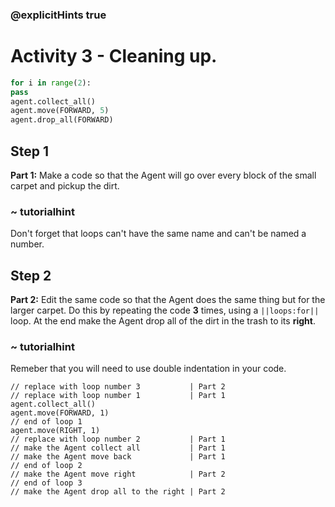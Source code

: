 ### @explicitHints true

# Activity 3 - Cleaning up.

```python
for i in range(2):
pass
agent.collect_all()
agent.move(FORWARD, 5)
agent.drop_all(FORWARD)
```

## Step 1
**Part 1:** Make a code so that the Agent will go over every block of the small carpet and pickup the dirt.
### ~ tutorialhint 
Don't forget that loops can't have the same name and can't be named a number.

## Step 2
**Part 2:** Edit the same code so that the Agent does the same thing but for the larger carpet. Do this by repeating the code **3** times,
using a `||loops:for||` loop. At the end make the Agent drop all of the dirt in the trash to its **right**. 
### ~ tutorialhint 
Remeber that you will need to use double indentation in your code.


```template
// replace with loop number 3           | Part 2
// replace with loop number 1           | Part 1
agent.collect_all()
agent.move(FORWARD, 1)
// end of loop 1
agent.move(RIGHT, 1)
// replace with loop number 2           | Part 1
// make the Agent collect all           | Part 1  
// make the Agent move back             | Part 1  
// end of loop 2
// make the Agent move right            | Part 2
// end of loop 3  
// make the Agent drop all to the right | Part 2  
```
